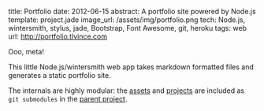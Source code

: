 title: Portfolio
date: 2012-06-15
abstract: A portfolio site powered by Node.js
template: project.jade
image_url: /assets/img/portfolio.png
tech: Node.js, wintersmith, stylus, jade, Bootstrap, Font Awesome, git, heroku
tags: web
url: http://portfolio.tlvince.com

Ooo, meta!

This little Node.js/wintersmith web app takes markdown formatted files and
generates a static portfolio site.

The internals are highly modular: the [assets][] and [projects][] are included
as `git submodules` in the [parent project][app].

  [app]: https://github.com/tlvince/portfolio
  [assets]: https://github.com/tlvince/portfolio-theme
  [projects]: https://github.com/tlvince/portfolio-projects
